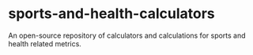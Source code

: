 # sports-and-health-calculators
An open-source repository of calculators and calculations for sports and health related metrics.
